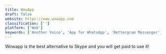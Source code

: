 ```yaml
---
title: WowApp
draft: false 
website: https://www.wowapp.com
classification: ['']
platform: ['Web']
keywords: ['Another Voice', 'App for WhatsApp', 'Bettergram Messenger', 'ITALC', 'LINE', 'Marco Polo Video Walkie Talkie', 'NextPlane', 'QKSMS', 'SafeSwiss Secure Communication', 'Sesame Chat', 'Signal', 'Talk2Me', 'Taplink.at', 'Telegram', 'Tinode', 'Voxer', 'WWChat', 'WhatsApp', 'Wire', 'Zello', 'Zulip']
---
```

Wowapp is the best alternative to Skype and you will get paid to use it!